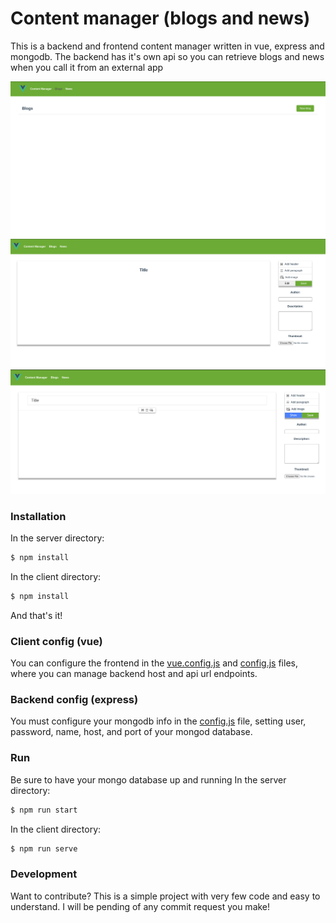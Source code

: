 # Content manager (blogs and news)
This is a backend and frontend content manager written in vue, express and mongodb. The backend has it's own api so you can retrieve blogs and news when you call it from an external app

![Demo](demo_images/ss.png?raw=true "Blogs page")
![Demo](demo_images/ss2.png?raw=true "Show blog")
![Demo](demo_images/ss3.png?raw=true "Edit blog")

### Installation

In the server directory:
```sh
$ npm install
```
In the client directory:
```sh
$ npm install
```
And that's it!

### Client config (vue)
You can configure the frontend in the [vue.config.js](client/vue.config.js) and [config.js](client/config.js) files, where you can manage backend host and api url endpoints.
### Backend config (express)
You must configure your mongodb info in the [config.js](server/config.js) file, setting user, password, name, host, and port of your mongod database.

### Run
Be sure to have your mongo database up and running
In the server directory:
```sh
$ npm run start
```
In the client directory:
```sh
$ npm run serve
```

### Development
Want to contribute? This is a simple project with very few code and easy to understand. I will be pending of any commit request you make!
